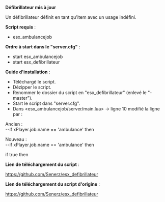 **Défibrillateur mis à jour**

Un défibrillateur définit en tant qu'item avec un usage indéfini.

__Script requis__ :
- esx_ambulancejob

__Ordre à start dans le "server.cfg"__ : 
- start esx_ambulancejob
- start esx_defibrillateur

__Guide d'installation__ :
- Téléchargé le script.
- Dézipper le script.
- Renommer le dossier du script en "esx_defibrillateur" (enlevé le "-master").
- Start le script dans "server.cfg".
- Dans <esx_ambulancejob/server/main.lua> -> ligne 10 modifié la ligne par :


Ancien :                                                                                                                                 
--if xPlayer.job.name == 'ambulance' then

Nouveau :                                                                                                                               
--if xPlayer.job.name == 'ambulance' then
                                                                                                                                         
if true then 

                                                                                                                                        
__Lien de téléchargement du script__ :

https://github.com/Senerz/esx_defibrillateur

__Lien de téléchargement du script d'origine__ :

https://github.com/Senerz/esx_defibrillateur
